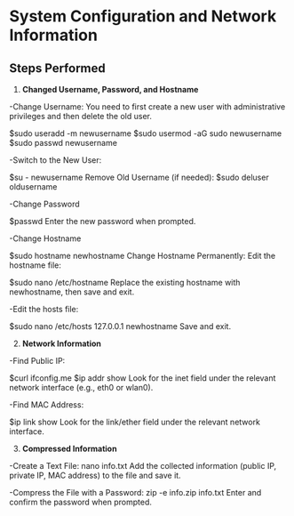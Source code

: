 # System Configuration and Network Information

## Steps Performed
1. **Changed Username, Password, and Hostname**

-Change Username: You need to first create a new user with administrative privileges and then delete the old user.

$sudo useradd -m newusername
$sudo usermod -aG sudo newusername
$sudo passwd newusername

-Switch to the New User:

$su - newusername
Remove Old Username (if needed):
$sudo deluser oldusername

-Change Password

$passwd
Enter the new password when prompted.

-Change Hostname

$sudo hostname newhostname
Change Hostname Permanently: Edit the hostname file:


$sudo nano /etc/hostname
Replace the existing hostname with newhostname, then save and exit.

-Edit the hosts file:

$sudo nano /etc/hosts
127.0.0.1   newhostname
Save and exit.

2. **Network Information**
   
-Find Public IP:

$curl ifconfig.me
$ip addr show
Look for the inet field under the relevant network interface (e.g., eth0 or wlan0).

-Find MAC Address:

$ip link show
Look for the link/ether field under the relevant network interface.

3. **Compressed Information**
   
-Create a Text File:
nano info.txt
Add the collected information (public IP, private IP, MAC address) to the file and save it.

-Compress the File with a Password:
zip -e info.zip info.txt
Enter and confirm the password when prompted.
